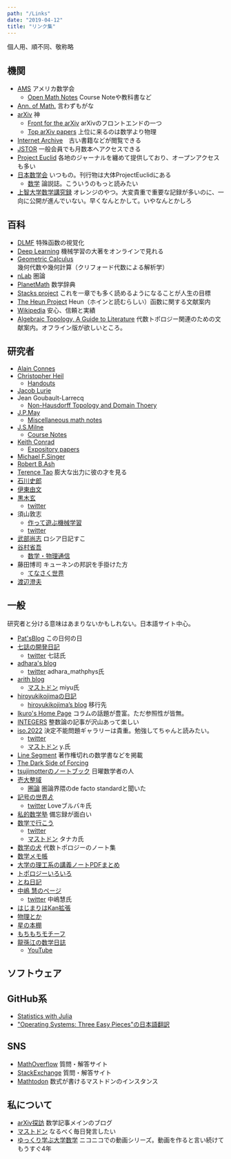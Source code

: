 ```yaml
---
path: "/Links"
date: "2019-04-12"
title: "リンク集"
---
```


個人用、順不同、敬称略

## 機関

- [AMS](https://www.ams.org/home/page) アメリカ数学会
    - [Open Math Notes](https://www.ams.org/open-math-notes) Course Noteや教科書など
- [Ann. of Math.](http://annals.math.princeton.edu/) 言わずもがな
- [arXiv](https://arxiv.org/) 神
    - [Front for the arXiv](http://front.math.ucdavis.edu/) arXivのフロントエンドの一つ
    - [Top arXiv papers](https://scirate.com/) 上位に来るのは数学より物理
- [Internet Archive](https://archive.org/)　古い書籍などが閲覧できる
- [JSTOR](https://www.jstor.org/) 一般会員でも月数本へアクセスできる 
- [Project Euclid](https://projecteuclid.org/) 各地のジャーナルを纏めて提供しており、オープンアクセスも多い
- [日本数学会](http://mathsoc.jp/) いつもの。刊行物は大体ProjectEuclidにある
    - [数学](https://www.jstage.jst.go.jp/browse/sugaku/-char/ja/) 論説誌。こういうのもっと読みたい
- [上智大学数学講究録](http://dept.sophia.ac.jp/g/st/math/lecnotes.html) オレンジのやつ。大変貴重で重要な記録が多いのに、一向に公開が進んでいない。早くなんとかして。いやなんとかしろ


## 百科

- [DLMF](https://dlmf.nist.gov/) 特殊函数の視覚化
- [Deep Learning](https://www.deeplearningbook.org/) 機械学習の大著をオンラインで見れる
- [Geometric Calculus](http://geocalc.clas.asu.edu/) 幾何代数や幾何計算（クリフォード代数による解析学）
- [nLab](https://ncatlab.org/nlab/show/HomePage) 圏論
- [PlanetMath](https://planetmath.org/) 数学辞典
- [Stacks project](https://stacks.math.columbia.edu/) これを一章でも多く読めるようになることが人生の目標
- [The Heun Project](https://www.theheunproject.org/bibliography.html) Heun（ホインと読むらしい）函数に関する文献案内
- [Wikipedia](https://en.wikipedia.org/wiki/Main_Page) 安心、信頼と実績
- [Algebraic Topology, A Guide to Literature](http://pantodon.shinshu-u.ac.jp/topology/literature/) 代数トポロジー関連のための文献案内。オフライン版が欲しいところ。



## 研究者

- [Alain Connes](http://www.alainconnes.org/en/)
- [Christopher Heil](http://people.math.gatech.edu/~heil/)
    - [Handouts](http://people.math.gatech.edu/~heil/handouts/)
- [Jacob Lurie](http://www.math.harvard.edu/~lurie/)
- Jean Goubault-Larrecq
    - [Non-Hausdorff Topology and Domain Thoery](http://projects.lsv.ens-cachan.fr/topology/)
- [J.P.May](http://www.math.uchicago.edu/~may/)
    - [Miscellaneous math notes](http://www.math.uchicago.edu/~may/MISCMaster.html)
- [J.S.Milne](https://www.jmilne.org/math/index.html)
    - [Course Notes](https://www.jmilne.org/math/CourseNotes/index.html)
- [Keith Conrad](https://kconrad.math.uconn.edu/)
    - [Expository papers](https://kconrad.math.uconn.edu/blurbs/)
- [Michael F.Singer](https://singer.math.ncsu.edu/)
- [Robert B.Ash](https://faculty.math.illinois.edu/~r-ash/)
- [Terence Tao](https://terrytao.wordpress.com/) 膨大な出力に彼の才を見る
- [石川史郎](http://www.math.keio.ac.jp/~ishikawa/index.html)
- [伊東由文](http://wwwa.pikara.ne.jp/yoshifumi/)
- [黒木玄](https://genkuroki.github.io/documents/)
    - [twitter](https://twitter.com/genkuroki)
- 須山敦志
    - [作って遊ぶ機械学習](http://machine-learning.hatenablog.com/)
    - [twitter](https://twitter.com/sammy_suyama)
- [武部尚志](https://researchmap.jp/takebe/) ロシア日記すこ
- [谷村省吾](http://www.phys.cs.is.nagoya-u.ac.jp/~tanimura/)
    - [数学・物理通信](http://www.phys.cs.is.nagoya-u.ac.jp/~tanimura/math-phys/index.html)
- 藤田博司 キューネンの邦訳を手掛けた方
    - [てなさく世界](http://www.tenasaku.com/tenasaku/)
- [渡辺澄夫](http://watanabe-www.math.dis.titech.ac.jp/users/swatanab/index-j.html)



## 一般

研究者と分ける意味はあまりないかもしれない。日本語サイト中心。
- [Pat'sBlog](https://pballew.blogspot.com/) この日何の日
- [七誌の開発日記](http://7shi.hateblo.jp/)
    - [twitter](https://twitter.com/7shi) 七誌氏
- [adhara's blog](https://twitter.com/subarusatosi)
    - [twitter](https://twitter.com/adhara_mathphys) adhara_mathphys氏
- [arith blog](https://arith.hatenablog.com/)
    - [マストドン](https://mathtod.online/@miyu) miyu氏
- [hiroyukikojimaの日記](hiroyukikojimaの日記)
    - [hiroyukikojima’s blog](https://hiroyukikojima.hatenablog.com/) 移行先
- [Ikuro's Home Page](http://ikuro-kotaro.sakura.ne.jp/) コラムの話題が豊富。ただ参照性が皆無。
- [INTEGERS](http://integers.hatenablog.com/archive) 整数論の記事が沢山あって楽しい
- [iso.2022](http://iso.2022.jp/) 決定不能問題ギャラリーは貴重。勉強してちゃんと読みたい。
    - [twitter](https://twitter.com/waidotto)
    - [マストドン](https://mathtod.online/@waidotto) y.氏
- [Line Segment](https://linesegment.web.fc2.com/) 著作権切れの数学書などを掲載
- [The Dark Side of Forcing](https://forcing.nagoya/)
- [tsujimotterのノートブック](http://tsujimotter.hatenablog.com/) 日曜数学者の人
- [壱大整域](http://alg-d.com/)
    - [圏論](http://alg-d.com/math/kan_extension/) 圏論界隈のde facto standardと聞いた
- [記号の世界ゟ](http://tetobourbaki.hatenablog.com/)
    - [twitter](https://twitter.com/lovebourbaki) Loveブルバキ氏
- [私的数学塾](http://shochandas.xsrv.jp/) 備忘録が面白い
- [数学で行こう](https://go-with-math.blogspot.com/)
    - [twitter](https://twitter.com/MathTanaka2017)
    - [マストドン](https://mathtod.online/@tanaka2017) タナカ氏
- [数学の犬](http://eldesh.yukishigure.com/) 代数トポロジーのノート集
- [数学メモ帳](http://troy-sugaku-t.hatenablog.com/)
- [大学の理工系の講義ノートPDFまとめ](https://language-and-engineering.hatenablog.jp/entry/20140620/PDFLectureNotesOnUniversity)
- [トポロジーいろいろ](https://yamyamtopo.wordpress.com/)
- [とね日記](https://blog.goo.ne.jp/ktonegaw)
- [中嶋 慧のページ](http://physnakajima.html.xdomain.jp/)
    - [twitter](https://twitter.com/subarusatosi) 中嶋慧氏
- [はじまりはKan拡張](https://infinitytopos.wordpress.com/) 
- [物理とか](https://whyitsso.net/index.html)
- [星の本棚](http://yagami12.hatenablog.com/)
- [もちもちモチーフ](https://asuka-math.amebaownd.com/)
- [龍孫江の数学日誌](http://blog.livedoor.jp/ron1827-algebras/)
    - [YouTube](https://www.youtube.com/channel/UCO34XpHxdG8P2n5aTPXSaZQ)


## ソフトウェア




## GitHub系

- [Statistics with Julia](https://github.com/h-Klok/StatsWithJuliaBook)
- ["Operating Systems: Three Easy Pieces"の日本語翻訳](https://github.com/syarochan/Operating-Systems-Three-Easy-Pieces-in-japanese)



## SNS

- [MathOverflow](https://mathoverflow.net/) 質問・解答サイト
- [StackExchange](https://math.stackexchange.com/) 質問・解答サイト
- [Mathtodon](https://mathtod.online/about) 数式が書けるマストドンのインスタンス



## 私について

- [arXiv探訪](https://arxiv.hatenablog.com/) 数学記事メインのブログ
- [マストドン](https://mathtod.online/@mathmathniconico) なるべく毎日発言したい
- [ゆっくり学ぶ大学数学](https://www.nicovideo.jp/mylist/51910166) ニコニコでの動画シリーズ。動画を作ると言い続けてもうすぐ4年